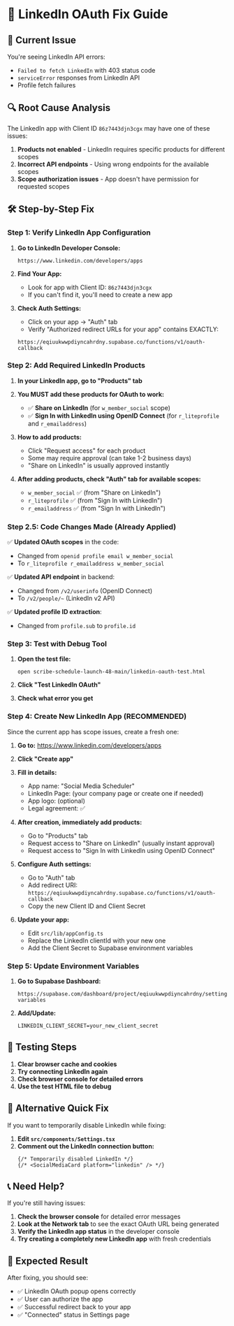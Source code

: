 # 🔗 LinkedIn OAuth Fix Guide

## 🚨 Current Issue
You're seeing LinkedIn API errors:
- `Failed to fetch LinkedIn` with 403 status code
- `serviceError` responses from LinkedIn API
- Profile fetch failures

## 🔍 Root Cause Analysis
The LinkedIn app with Client ID `86z7443djn3cgx` may have one of these issues:
1. **Products not enabled** - LinkedIn requires specific products for different scopes
2. **Incorrect API endpoints** - Using wrong endpoints for the available scopes
3. **Scope authorization issues** - App doesn't have permission for requested scopes

## 🛠️ Step-by-Step Fix

### Step 1: Verify LinkedIn App Configuration

1. **Go to LinkedIn Developer Console:**
   ```
   https://www.linkedin.com/developers/apps
   ```

2. **Find Your App:**
   - Look for app with Client ID: `86z7443djn3cgx`
   - If you can't find it, you'll need to create a new app

3. **Check Auth Settings:**
   - Click on your app → "Auth" tab
   - Verify "Authorized redirect URLs for your app" contains EXACTLY:
   ```
   https://eqiuukwwpdiyncahrdny.supabase.co/functions/v1/oauth-callback
   ```

### Step 2: Add Required LinkedIn Products

1. **In your LinkedIn app, go to "Products" tab**
2. **You MUST add these products for OAuth to work:**
   - ✅ **Share on LinkedIn** (for `w_member_social` scope)
   - ✅ **Sign In with LinkedIn using OpenID Connect** (for `r_liteprofile` and `r_emailaddress`)

3. **How to add products:**
   - Click "Request access" for each product
   - Some may require approval (can take 1-2 business days)
   - "Share on LinkedIn" is usually approved instantly

4. **After adding products, check "Auth" tab for available scopes:**
   - `w_member_social` ✅ (from "Share on LinkedIn")
   - `r_liteprofile` ✅ (from "Sign In with LinkedIn")
   - `r_emailaddress` ✅ (from "Sign In with LinkedIn")

### Step 2.5: Code Changes Made (Already Applied)

✅ **Updated OAuth scopes** in the code:
- Changed from `openid profile email w_member_social`
- To `r_liteprofile r_emailaddress w_member_social`

✅ **Updated API endpoint** in backend:
- Changed from `/v2/userinfo` (OpenID Connect)
- To `/v2/people/~` (LinkedIn v2 API)

✅ **Updated profile ID extraction**:
- Changed from `profile.sub` to `profile.id`

### Step 3: Test with Debug Tool

1. **Open the test file:**
   ```
   open scribe-schedule-launch-48-main/linkedin-oauth-test.html
   ```

2. **Click "Test LinkedIn OAuth"**
3. **Check what error you get**

### Step 4: Create New LinkedIn App (RECOMMENDED)

Since the current app has scope issues, create a fresh one:

1. **Go to:** https://www.linkedin.com/developers/apps
2. **Click "Create app"**
3. **Fill in details:**
   - App name: "Social Media Scheduler"
   - LinkedIn Page: (your company page or create one if needed)
   - App logo: (optional)
   - Legal agreement: ✅

4. **After creation, immediately add products:**
   - Go to "Products" tab
   - Request access to "Share on LinkedIn" (usually instant approval)
   - Request access to "Sign In with LinkedIn using OpenID Connect"

5. **Configure Auth settings:**
   - Go to "Auth" tab
   - Add redirect URI: `https://eqiuukwwpdiyncahrdny.supabase.co/functions/v1/oauth-callback`
   - Copy the new Client ID and Client Secret

6. **Update your app:**
   - Edit `src/lib/appConfig.ts`
   - Replace the LinkedIn clientId with your new one
   - Add the Client Secret to Supabase environment variables

### Step 5: Update Environment Variables

1. **Go to Supabase Dashboard:**
   ```
   https://supabase.com/dashboard/project/eqiuukwwpdiyncahrdny/settings/environment-variables
   ```

2. **Add/Update:**
   ```
   LINKEDIN_CLIENT_SECRET=your_new_client_secret
   ```

## 🧪 Testing Steps

1. **Clear browser cache and cookies**
2. **Try connecting LinkedIn again**
3. **Check browser console for detailed errors**
4. **Use the test HTML file to debug**

## 🔧 Alternative Quick Fix

If you want to temporarily disable LinkedIn while fixing:

1. **Edit `src/components/Settings.tsx`**
2. **Comment out the LinkedIn connection button:**
   ```tsx
   {/* Temporarily disabled LinkedIn */}
   {/* <SocialMediaCard platform="linkedin" /> */}
   ```

## 📞 Need Help?

If you're still having issues:

1. **Check the browser console** for detailed error messages
2. **Look at the Network tab** to see the exact OAuth URL being generated
3. **Verify the LinkedIn app status** in the developer console
4. **Try creating a completely new LinkedIn app** with fresh credentials

## 🎯 Expected Result

After fixing, you should see:
- ✅ LinkedIn OAuth popup opens correctly
- ✅ User can authorize the app
- ✅ Successful redirect back to your app
- ✅ "Connected" status in Settings page
